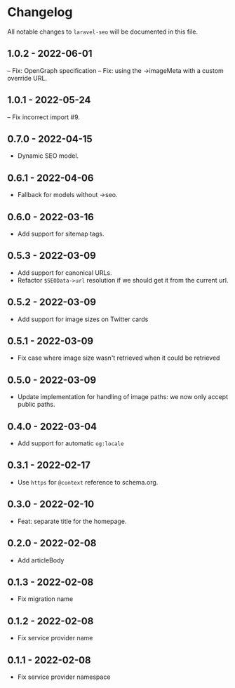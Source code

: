 # Changelog

All notable changes to `laravel-seo` will be documented in this file.

## 1.0.2 - 2022-06-01

– Fix: OpenGraph specification
– Fix: using the ->imageMeta with a custom override URL.

## 1.0.1 - 2022-05-24

– Fix incorrect import #9.

## 0.7.0 - 2022-04-15

- Dynamic SEO model.

## 0.6.1 - 2022-04-06

- Fallback for models without ->seo.

## 0.6.0 - 2022-03-16

- Add support for sitemap tags.

## 0.5.3 - 2022-03-09

- Add support for canonical URLs.
- Refactor `$SEOData->url` resolution if we should get it from the current url.

## 0.5.2 - 2022-03-09

- Add support for image sizes on Twitter cards

## 0.5.1 - 2022-03-09

- Fix case where image size wasn't retrieved when it could be retrieved

## 0.5.0 - 2022-03-09

- Update implementation for handling of image paths: we now only accept public paths.

## 0.4.0 - 2022-03-04

- Add support for automatic `og:locale`

## 0.3.1 - 2022-02-17

- Use `https` for `@context` reference to schema.org.

## 0.3.0 - 2022-02-10

- Feat: separate title for the homepage.

## 0.2.0 - 2022-02-08

- Add articleBody

## 0.1.3 - 2022-02-08

- Fix migration name

## 0.1.2 - 2022-02-08

- Fix service provider name

## 0.1.1 - 2022-02-08

- Fix service provider namespace
